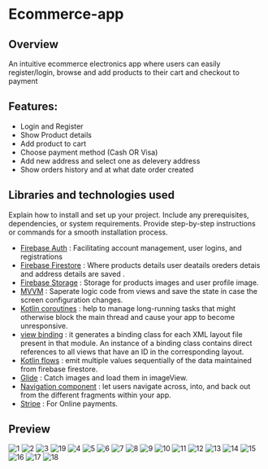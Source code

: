 # Ecommerce-app
## Overview
An intuitive ecommerce electronics app where users can easily register/login, browse and add products to their cart and checkout to payment

## Features:
- Login and Register
- Show Product details
- Add product to cart
- Choose payment method (Cash OR Visa)
- Add new address and select one as delevery address
- Show orders history and at what date order created 

## Libraries and technologies used
Explain how to install and set up your project. Include any prerequisites, dependencies, or system requirements. Provide step-by-step instructions or commands for a smooth installation process.
- [Firebase Auth](https://firebase.google.com/docs/auth) : Facilitating account management, user logins, and registrations
- [Firebase Firestore](https://firebase.google.com/docs/firestore) : Where products details user deatails oreders detais and address details are saved .
- [Firebase Storage](https://firebase.google.com/docs/storage) : Storage for products images and user profile image.
- [MVVM](https://developer.android.com/topic/libraries/architecture/viewmodel) : Saperate logic code from views and save the state in case the screen configuration changes.
- [Kotlin coroutines](https://developer.android.com/kotlin/coroutines) : help to manage long-running tasks that might otherwise block the main thread and cause your app to become unresponsive.
- [view binding](https://developer.android.com/topic/libraries/view-binding) : it generates a binding class for each XML layout file present in that module. An instance of a binding class contains direct references to all views that have an ID in the corresponding layout.
- [Kotlin flows](https://developer.android.com/kotlin/flow) : emit multiple values sequentially of the data maintained from firebase firestore.
- [Glide](https://github.com/bumptech/glide) : Catch images and load them in imageView.
- [Navigation component](https://developer.android.com/guide/navigation) : let users navigate across, into, and back out from the different fragments within your app.
- [Stripe](https://stripe.com/docs?locale=en-GB) : For Online payments.

## Preview
![1](https://github.com/abdulrahman988/Ecommerce-app/assets/119031835/84710e66-b083-4871-9bcb-65616afc0f61)
![2](https://github.com/abdulrahman988/Ecommerce-app/assets/119031835/7cf4fc91-c958-41e1-8fc1-deb96ee1b3a4)
![3](https://github.com/abdulrahman988/Ecommerce-app/assets/119031835/e8ab05af-9426-4e2c-9b76-225404649b30)
![19](https://github.com/abdulrahman988/Ecommerce-app/assets/119031835/aa8958d9-e962-4ef4-83c2-eebe5b7c6746)
![4](https://github.com/abdulrahman988/Ecommerce-app/assets/119031835/624f3610-695b-4e81-b969-8d93bc0f51c5)
![5](https://github.com/abdulrahman988/Ecommerce-app/assets/119031835/bd55959d-c8de-4b49-8e5d-f951d849f8e4)
![6](https://github.com/abdulrahman988/Ecommerce-app/assets/119031835/a5ac9d4b-935a-47a9-afb0-5bcfa91f78ff)
![7](https://github.com/abdulrahman988/Ecommerce-app/assets/119031835/1b617c38-9cf4-400d-b0c7-77db04777f5c)
![8](https://github.com/abdulrahman988/Ecommerce-app/assets/119031835/8a9dd5e8-b329-42d1-ae62-4e3333ccb215)
![9](https://github.com/abdulrahman988/Ecommerce-app/assets/119031835/0d371cfc-74c5-4773-a636-d3e305f1fca7)
![10](https://github.com/abdulrahman988/Ecommerce-app/assets/119031835/a567eafc-a72f-4e24-a0e9-26b0a0a28d75)
![11](https://github.com/abdulrahman988/Ecommerce-app/assets/119031835/073dc33b-7ebb-4cc0-a5dc-5e0a34f206fa)
![12](https://github.com/abdulrahman988/Ecommerce-app/assets/119031835/c5401c43-41f4-40b3-a106-5a8fd0d2ebac)
![13](https://github.com/abdulrahman988/Ecommerce-app/assets/119031835/28b33b71-9afb-4512-abe6-a9d2ade63de1)
![14](https://github.com/abdulrahman988/Ecommerce-app/assets/119031835/2d85d470-5857-4a6a-9871-38d432a4f25f)
![15](https://github.com/abdulrahman988/Ecommerce-app/assets/119031835/fecd91b8-f6f1-49e5-98f9-df37b609b3af)
![16](https://github.com/abdulrahman988/Ecommerce-app/assets/119031835/1d8d5d32-36f5-4a80-aecd-15884253acd9)
![17](https://github.com/abdulrahman988/Ecommerce-app/assets/119031835/29d5455b-2e8c-4fce-a170-6a7200ca275b)
![18](https://github.com/abdulrahman988/Ecommerce-app/assets/119031835/a8fa4676-c1e1-4633-82a5-d0456685b28b)












